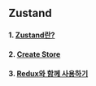 ## Zustand

#### 1. [Zustand란?](https://github.com/Ubinquitous/Details/blob/master/Zustand/zustand.md)

#### 2. [Create Store](https://github.com/Ubinquitous/Details/blob/master/Zustand/createStore.md)

#### 3. [Redux와 함께 사용하기](https://github.com/Ubinquitous/Details/blob/master/Zustand/zustand-redux.md)
